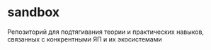 # sandbox

Репозиторий для подтягивания теории и практических навыков,
связанных с конкрентными ЯП и их экосистемами
